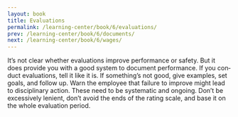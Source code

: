 ```yaml
---
layout: book
title: Evaluations
permalink: /learning-center/book/6/evaluations/
prev: /learning-center/book/6/documents/
next: /learning-center/book/6/wages/
---
```


It’s not clear whether eval­u­a­tions improve per­for­mance or safety. But it does pro­vide you with a good sys­tem to doc­u­ment per­for­mance. If you con­duct eval­u­a­tions, tell it like it is. If something’s not good, give exam­ples, set goals, and fol­low up. Warn the employee that fail­ure to improve might lead to dis­ci­pli­nary action. These need to be sys­tem­atic and ongo­ing. Don’t be exces­sively lenient, don’t avoid the ends of the rat­ing scale, and base it on the whole eval­u­a­tion period.